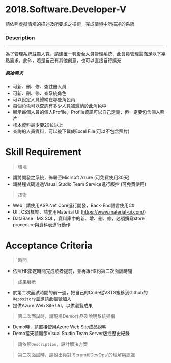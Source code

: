 # 2018.Software.Developer-V
請依照虛擬情境的描述及所要求之技術，完成情境中所描述的系統
### Description
***
為了管理系統註冊人數，請建置一套後台人員管理系統，此會員管理需滿足以下幾點需求，此外，若是自己有其他創意，也可以直接自行擴充

##### 原始需求
- 可新、刪、修、查註冊人員
- 可新、刪、修、查系統角色
- 可以設定人員歸納在哪些角色內
- 每個角色可以查詢有多少人員被歸納於此角色中
- 顯示每個人員的個人Profile，Profile資訊可以自己定義，但一定要包含個人照片
- 樣本資料最少要20位以上
- 查詢的人員資料，可以被下載成Excel File(可以不包含照片)

# Skill Requirement
> 環境
- 請將開發之系統，佈署至Micrsoft Azure (可免費使用30天)
- 請將程式碼透過Visual Studio Team Service進行版控 (可免費使用)
> 技術
- Web : 請使用ASP.Net Core進行開發，Back-End語言使用C#
- UI : CSS框架，請套用Material UI (https://www.material-ui.com/)
- DataBase : MS SQL，資料庫中的新、增、刪、修，必須撰寫store procedure與資料表進行動作

# Acceptance Criteria
> 時間
- 依照HR指定時間完成或者提前，並再跟HR約第二次面談時間
> 成果展示
- 於第二次面試時間的前一週，把自己的Code從VSTS搬移到Github的`Repository`並邀請此帳號加入
- 提供Azure Web Site Url，以供瀏覽成果
> 第二次面試時，請現場Demo作品及說明系統架構
- Demo時，請直接使用Azure Web Site成品說明
- Demo當天請顯示Visual Studio Team Server版控歷史紀錄
> 請依照`Description`，設計解決方案

> 第二次面試時，請說出你對'Scrum`和`DevOps`的理解與認識
